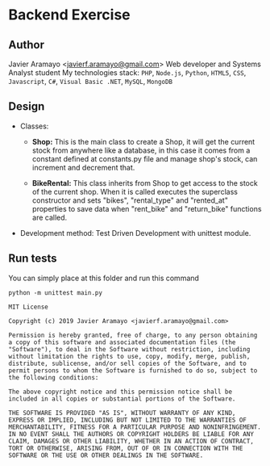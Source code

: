 # Backend Exercise
## Author
Javier Aramayo \<javierf.aramayo@gmail.com>
Web developer and Systems Analyst student
My technologies stack: `PHP`, `Node.js`, `Python`, `HTML5`, `CSS`, `Javascript`, `C#`, `Visual Basic .NET`, `MySQL`, `MongoDB`

## Design
- Classes:
    - __Shop:__ This is the main class to create a Shop, it will get the current stock from anywhere like a database, in this case it comes from a constant defined at constants.py file and manage shop's stock, can increment and decrement that.
    
    - __BikeRental:__ This class inherits from Shop to get access to the stock of the current shop. When it is called executes the superclass constructor and sets "bikes", "rental_type" and "rented_at" properties to save data when "rent_bike" and "return_bike" functions are called.
    
- Development method: Test Driven Development with unittest module.
     
## Run tests
You can simply place at this folder and run this command

```
python -m unittest main.py
```

```
MIT License

Copyright (c) 2019 Javier Aramayo <javierf.aramayo@gmail.com>

Permission is hereby granted, free of charge, to any person obtaining a copy of this software and associated documentation files (the "Software"), to deal in the Software without restriction, including without limitation the rights to use, copy, modify, merge, publish, distribute, sublicense, and/or sell copies of the Software, and to permit persons to whom the Software is furnished to do so, subject to the following conditions:

The above copyright notice and this permission notice shall be included in all copies or substantial portions of the Software.

THE SOFTWARE IS PROVIDED "AS IS", WITHOUT WARRANTY OF ANY KIND, EXPRESS OR IMPLIED, INCLUDING BUT NOT LIMITED TO THE WARRANTIES OF MERCHANTABILITY, FITNESS FOR A PARTICULAR PURPOSE AND NONINFRINGEMENT. IN NO EVENT SHALL THE AUTHORS OR COPYRIGHT HOLDERS BE LIABLE FOR ANY CLAIM, DAMAGES OR OTHER LIABILITY, WHETHER IN AN ACTION OF CONTRACT, TORT OR OTHERWISE, ARISING FROM, OUT OF OR IN CONNECTION WITH THE SOFTWARE OR THE USE OR OTHER DEALINGS IN THE SOFTWARE.
```
